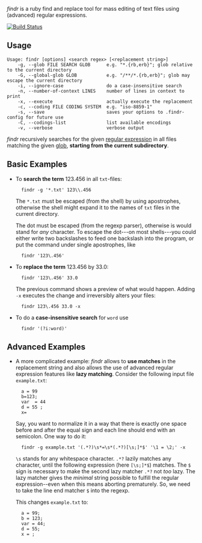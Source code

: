 *findr* is a ruby find and replace tool for mass editing of text files using (advanced) regular expressions.

[![Build Status](https://travis-ci.org/mstrauss/findr.svg)](https://travis-ci.org/mstrauss/findr)

Usage
-----

    Usage: findr [options] <search regex> [<replacement string>]
        -g, --glob FILE SEARCH GLOB      e.g. "*.{rb,erb}"; glob relative to the current directory
        -G, --global-glob GLOB           e.g. "/**/*.{rb,erb}"; glob may escape the current directory
        -i, --ignore-case                do a case-insensitive search
        -n, --number-of-context LINES    number of lines in context to print
        -x, --execute                    actually execute the replacement
        -c, --coding FILE CODING SYSTEM  e.g. "iso-8859-1"
        -s, --save                       saves your options to .findr-config for future use
        -C, --codings-list               list available encodings
        -v, --verbose                    verbose output
    
*findr* recursively searches for the given [regular expression](http://rubular.com) in all files matching the given [glob](http://www.ruby-doc.org/core-2.5.1/Dir.html#method-c-glob), **starting from the current subdirectory**.


Basic Examples
--------------

* To **search the term** 123.456 in all `txt`-files:

        findr -g '*.txt' 123\\.456

    The `*.txt` must be escaped (from the shell) by using apostrophes, otherwise the shell might expand it to the names of `txt` files in the current directory.

    The dot must be escaped (from the regexp parser), otherwise is would stand for *any* character.  To escape the dot---on most shells---you could either write two backslashes to feed one backslash into the program, or put the command under single apostrophes, like

        findr '123\.456'


* To **replace the term** 123.456 by 33.0:

        findr '123\.456' 33.0

    The previous command shows a preview of what would happen. Adding `-x` executes the change and irreversibly alters your files:

        findr 123\.456 33.0 -x


* To do a **case-insensitive search** for `word` use

        findr '(?i:word)'


Advanced Examples
-----------------

* A more complicated example:  *findr* allows to **use matches** in the replacement string and also allows the use of advanced regular expression features like **lazy matching**.  Consider the following input file `example.txt`:

        a = 99
        b=123;
        var  = 44
        d = 55 ;
        x=

    Say, you want to normalize it in a way that there is exactly one space before and after the equal sign and each line should end with an semicolon.  One way to do it:

        findr -g example.txt '(.*?)\s*=\s*(.*?)[\s;]*$' '\1 = \2;' -x

    `\s` stands for any whitespace character.  `.*?` lazily matches any character, until the following expression (here `[\s;]*$`) matches.  The `$` sign is necessary to make the second lazy matcher `.*?` not *too* lazy.  The lazy matcher gives the *minimal* string possible to fulfill the regular expression--even when this means aborting prematurely. So, we need to take the line end matcher `$` into the regexp.

    This changes `example.txt` to:

        a = 99;
        b = 123;
        var = 44;
        d = 55;
        x = ;
